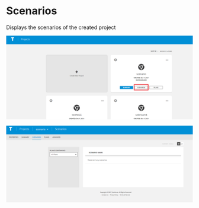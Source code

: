# Scenarios

Displays the scenarios of the created project

![](../.gitbook/assets/senaryo.png)

![](../.gitbook/assets/sce.PNG)
